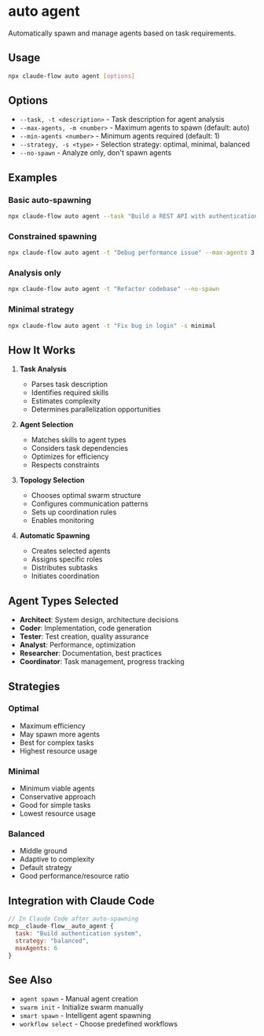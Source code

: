# auto agent

Automatically spawn and manage agents based on task requirements.

## Usage

```bash
npx claude-flow auto agent [options]
```

## Options

- `--task, -t <description>` - Task description for agent analysis
- `--max-agents, -m <number>` - Maximum agents to spawn (default: auto)
- `--min-agents <number>` - Minimum agents required (default: 1)
- `--strategy, -s <type>` - Selection strategy: optimal, minimal, balanced
- `--no-spawn` - Analyze only, don't spawn agents

## Examples

### Basic auto-spawning

```bash
npx claude-flow auto agent --task "Build a REST API with authentication"
```

### Constrained spawning

```bash
npx claude-flow auto agent -t "Debug performance issue" --max-agents 3
```

### Analysis only

```bash
npx claude-flow auto agent -t "Refactor codebase" --no-spawn
```

### Minimal strategy

```bash
npx claude-flow auto agent -t "Fix bug in login" -s minimal
```

## How It Works

1. **Task Analysis**
   - Parses task description
   - Identifies required skills
   - Estimates complexity
   - Determines parallelization opportunities

2. **Agent Selection**
   - Matches skills to agent types
   - Considers task dependencies
   - Optimizes for efficiency
   - Respects constraints

3. **Topology Selection**
   - Chooses optimal swarm structure
   - Configures communication patterns
   - Sets up coordination rules
   - Enables monitoring

4. **Automatic Spawning**
   - Creates selected agents
   - Assigns specific roles
   - Distributes subtasks
   - Initiates coordination

## Agent Types Selected

- **Architect**: System design, architecture decisions
- **Coder**: Implementation, code generation
- **Tester**: Test creation, quality assurance
- **Analyst**: Performance, optimization
- **Researcher**: Documentation, best practices
- **Coordinator**: Task management, progress tracking

## Strategies

### Optimal

- Maximum efficiency
- May spawn more agents
- Best for complex tasks
- Highest resource usage

### Minimal

- Minimum viable agents
- Conservative approach
- Good for simple tasks
- Lowest resource usage

### Balanced

- Middle ground
- Adaptive to complexity
- Default strategy
- Good performance/resource ratio

## Integration with Claude Code

```javascript
// In Claude Code after auto-spawning
mcp__claude-flow__auto_agent {
  task: "Build authentication system",
  strategy: "balanced",
  maxAgents: 6
}
```

## See Also

- `agent spawn` - Manual agent creation
- `swarm init` - Initialize swarm manually
- `smart spawn` - Intelligent agent spawning
- `workflow select` - Choose predefined workflows
